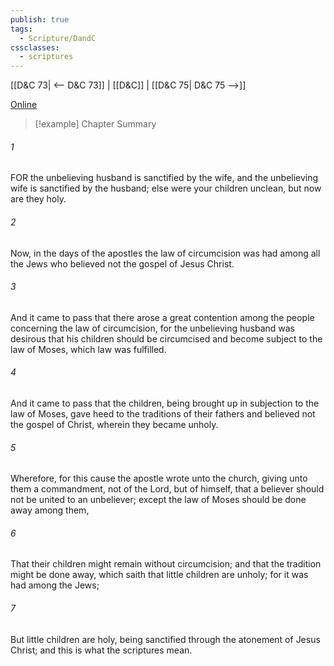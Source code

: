 ```yaml
---
publish: true
tags:
  - Scripture/DandC
cssclasses:
  - scriptures
---
```

[[D&C 73| <-- D&C 73]] | [[D&C]] | [[D&C 75| D&C 75 -->]]

[Online](https://churchofjesuschrist.org/study/scriptures/dc-testament/dc/74?lang=eng)

>[!example] Chapter Summary
>
###### 1
FOR the unbelieving husband is sanctified by the wife, and the unbelieving wife is sanctified by the husband; else were your children unclean, but now are they holy.
###### 2
Now, in the days of the apostles the law of circumcision was had among all the Jews who believed not the gospel of Jesus Christ.
###### 3
And it came to pass that there arose a great contention among the people concerning the law of circumcision, for the unbelieving husband was desirous that his children should be circumcised and become subject to the law of Moses, which law was fulfilled.
###### 4
And it came to pass that the children, being brought up in subjection to the law of Moses, gave heed to the traditions of their fathers and believed not the gospel of Christ, wherein they became unholy.
###### 5
Wherefore, for this cause the apostle wrote unto the church, giving unto them a commandment, not of the Lord, but of himself, that a believer should not be united to an unbeliever; except the law of Moses should be done away among them,
###### 6
That their children might remain without circumcision; and that the tradition might be done away, which saith that little children are unholy; for it was had among the Jews;
###### 7
But little children are holy, being sanctified through the atonement of Jesus Christ; and this is what the scriptures mean.





